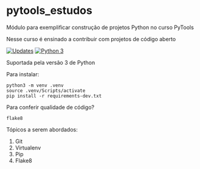 # pytools_estudos
Módulo para exemplificar construção de projetos Python no curso PyTools

Nesse curso é ensinado a contribuir com projetos de código aberto

[![Updates](https://pyup.io/repos/github/jfobatista/pytools_estudos/shield.svg)](https://pyup.io/repos/github/jfobatista/pytools_estudos/)
[![Python 3](https://pyup.io/repos/github/jfobatista/pytools_estudos/python-3-shield.svg)](https://pyup.io/repos/github/jfobatista/pytools_estudos/)

Suportada pela versão 3 de Python

Para instalar:
````commandline
python3 -m venv .venv
source .venv/Scripts/activate
pip install -r requirements-dev.txt
````

Para conferir qualidade de código?
````commandline
flake8
````

Tópicos a serem abordados:
1. Git
2. Virtualenv
3. Pip
4. Flake8